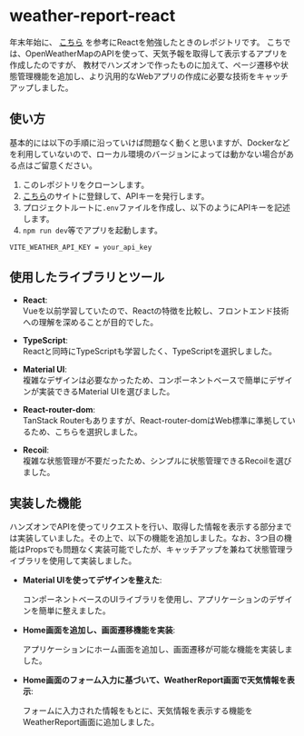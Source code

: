 # weather-report-react
年末年始に、
[こちら](https://www.amazon.co.jp/%E3%81%AF%E3%81%98%E3%82%81%E3%81%A6%E3%81%A4%E3%81%8F%E3%82%8BReact%E3%82%A2%E3%83%97%E3%83%AA-mod728-ebook/dp/B08XWMVX76)
を参考にReactを勉強したときのレポジトリです。
こちでは、OpenWeatherMapのAPIを使って、天気予報を取得して表示するアプリを作成したのですが、
教材でハンズオンで作ったものに加えて、ページ遷移や状態管理機能を追加し、より汎用的なWebアプリの作成に必要な技術をキャッチアップしました。

## 使い方
基本的には以下の手順に沿っていけば問題なく動くと思いますが、Dockerなどを利用していないので、ローカル環境のバージョンによっては動かない場合がある点はご留意ください。
1. このレポジトリをクローンします。
2. [こちら](https://www.weatherapi.com/)のサイトに登録して、APIキーを発行します。
3. プロジェクトルートに`.env`ファイルを作成し、以下のようにAPIキーを記述します。
4. `npm run dev`等でアプリを起動します。
```:.env
VITE_WEATHER_API_KEY = your_api_key
```


## 使用したライブラリとツール
- **React**:  
  Vueを以前学習していたので、Reactの特徴を比較し、フロントエンド技術への理解を深めることが目的でした。

- **TypeScript**:  
  Reactと同時にTypeScriptも学習したく、TypeScriptを選択しました。

- **Material UI**:  
  複雑なデザインは必要なかったため、コンポーネントベースで簡単にデザインが実装できるMaterial UIを選びました。

- **React-router-dom**:  
  TanStack Routerもありますが、React-router-domはWeb標準に準拠しているため、こちらを選択しました。

- **Recoil**:  
  複雑な状態管理が不要だったため、シンプルに状態管理できるRecoilを選びました。

## 実装した機能

ハンズオンでAPIを使ってリクエストを行い、取得した情報を表示する部分までは実装していました。その上で、以下の機能を追加しました。なお、3つ目の機能はPropsでも問題なく実装可能でしたが、キャッチアップを兼ねて状態管理ライブラリを使用して実装しました。

- **Material UIを使ってデザインを整えた**:

  コンポーネントベースのUIライブラリを使用し、アプリケーションのデザインを簡単に整えました。
- **Home画面を追加し、画面遷移機能を実装**:

  アプリケーションにホーム画面を追加し、画面遷移が可能な機能を実装しました。
- **Home画面のフォーム入力に基づいて、WeatherReport画面で天気情報を表示**:

  フォームに入力された情報をもとに、天気情報を表示する機能をWeatherReport画面に追加しました。

